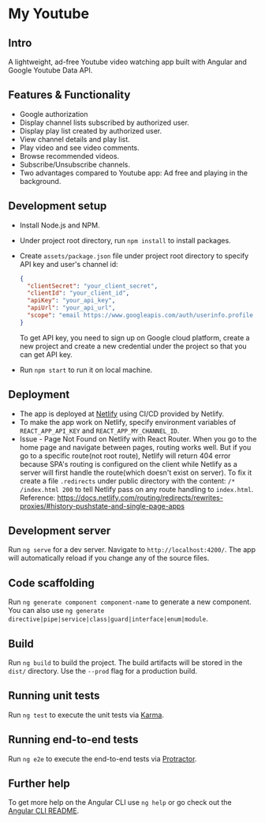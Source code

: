 # My Youtube

## Intro

A lightweight, ad-free Youtube video watching app built with Angular and Google Youtube Data API.

## Features & Functionality

- Google authorization
- Display channel lists subscribed by authorized user.
- Display play list created by authorized user.
- View channel details and play list.
- Play video and see video comments.
- Browse recommended videos.
- Subscribe/Unsubscribe channels.
- Two advantages compared to Youtube app: Ad free and playing in the background.

## Development setup

- Install Node.js and NPM.
- Under project root directory, run `npm install` to install packages.
- Create `assets/package.json` file under project root directory to specify API key and user's channel id:

  ```json
  {
    "clientSecret": "your_client_secret",
    "clientId": "your_client_id",
    "apiKey": "your_api_key",
    "apiUrl": "your_api_url",
    "scope": "email https://www.googleapis.com/auth/userinfo.profile https://www.googleapis.com/auth/youtube https://www.googleapis.com/auth/youtube.force-ssl"
  }
  ```

  To get API key, you need to sign up on Google cloud platform, create a new project and create a new credential under the project so that you can get API key.

- Run `npm start` to run it on local machine.

## Deployment

- The app is deployed at [Netlify](https://www.netlify.com/) using CI/CD provided by Netlify.
- To make the app work on Netlify, specify environment variables of `REACT_APP_API_KEY` and `REACT_APP_MY_CHANNEL_ID`.
- Issue - Page Not Found on Netlify with React Router. When you go to the home page and navigate between pages, routing works well. But if you go to a specific route(not root route), Netlify will return 404 error because SPA's routing is configured on the client while Netlify as a server will first handle the route(which doesn't exist on server). To fix it create a file `.redirects` under public directory with the content: `/* /index.html 200` to tell Netlify pass on any route handling to `index.html`. Reference: https://docs.netlify.com/routing/redirects/rewrites-proxies/#history-pushstate-and-single-page-apps

## Development server

Run `ng serve` for a dev server. Navigate to `http://localhost:4200/`. The app will automatically reload if you change any of the source files.

## Code scaffolding

Run `ng generate component component-name` to generate a new component. You can also use `ng generate directive|pipe|service|class|guard|interface|enum|module`.

## Build

Run `ng build` to build the project. The build artifacts will be stored in the `dist/` directory. Use the `--prod` flag for a production build.

## Running unit tests

Run `ng test` to execute the unit tests via [Karma](https://karma-runner.github.io).

## Running end-to-end tests

Run `ng e2e` to execute the end-to-end tests via [Protractor](http://www.protractortest.org/).

## Further help

To get more help on the Angular CLI use `ng help` or go check out the [Angular CLI README](https://github.com/angular/angular-cli/blob/master/README.md).
